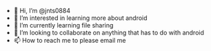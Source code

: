 - 👋 Hi, I’m @jnts0884
- 👀 I’m interested in learning more about android 
- 🌱 I’m currently learning file sharing
- 💞️ I’m looking to collaborate on anything that has to do with android
- 📫 How to reach me to please email me 

<!---
jnts0884/jnts0884 is a ✨ special ✨ repository because its `README.md` (this file) appears on your GitHub profile.
You can click the Preview link to take a look at your changes.
--->
